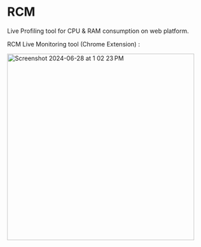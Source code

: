 # RCM
Live Profiling tool for CPU &amp; RAM consumption on web platform.

RCM Live Monitoring tool (Chrome Extension) :

<img width="436" alt="Screenshot 2024-06-28 at 1 02 23 PM" src="https://github.com/sabharanikumar/RCM/assets/119396551/04d90b53-834f-4b5a-b23c-2ee8cfd7ab80">
